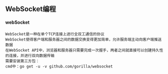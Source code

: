 ## WebSocket编程

####  webSocket
```$xslt
WebSocket是一种在单个TCP连接上进行全双工通信的协议
WebSocket使得客户端和服务器之间的数据交换变得更加简单，允许服务端主动向客户端推送数据
在WebSocket API中，浏览器和服务器只需要完成一次握手，两者之间就直接可以创建持久性的连接，并进行双向数据传输
需要安装第三方包：
cmd中：go get -u -v github.com/gorilla/websocket
```

